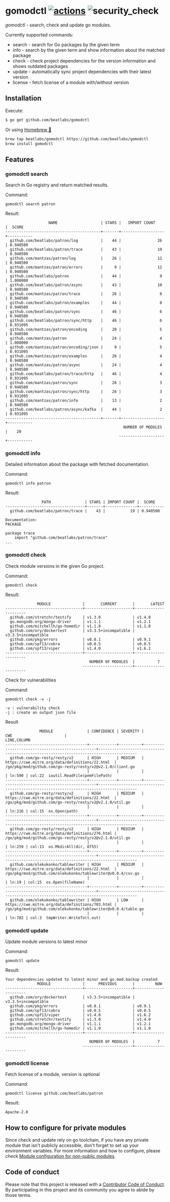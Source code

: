 # gomodctl [![actions](https://github.com/beatlabs/gomodctl/workflows/gomodctl%20build/badge.svg)](https://github.com/beatlabs/gomodctl/actions) ![security_check](https://github.com/beatlabs/gomodctl/workflows/security_check/badge.svg)


*gomodctl* - search, check and update go modules.

Currently supported commands:
- search -  search for Go packages by the given term
- info - search by the given term and show information about the matched package
- check - check project dependencies for the version information and shows outdated packages
- update - automatically sync project dependencies with their latest version
- license - fetch license of a module with/without version

## Installation

Execute:

```bash
$ go get github.com/beatlabs/gomodctl
```

Or using [Homebrew 🍺](https://brew.sh)

```bash
brew tap beatlabs/gomodctl https://github.com/beatlabs/gomodctl
brew install gomodctl
```


## Features

### gomodctl search <term>

Search in Go registry and return matched results.

Command:

```shell script
gomodctl search patron
```

Result:

```shell script
                   NAME                   | STARS |   IMPORT COUNT    |  SCORE
------------------------------------------+-------+-------------------+-----------
  github.com/beatlabs/patron/log          |    44 |                26 | 0.940500
  github.com/beatlabs/patron/trace        |    43 |                19 | 0.940500
  github.com/mantzas/patron/log           |    26 |                12 | 0.940500
  github.com/mantzas/patron/errors        |     9 |                12 | 0.940500
  github.com/beatlabs/patron              |    44 |                 9 | 1.000000
  github.com/beatlabs/patron/async        |    43 |                10 | 0.940500
  github.com/mantzas/patron/trace         |    26 |                 8 | 0.940500
  github.com/beatlabs/patron/examples     |    44 |                 8 | 0.940500
  github.com/beatlabs/patron/sync         |    46 |                 6 | 0.940500
  github.com/beatlabs/patron/sync/http    |    46 |                 6 | 0.931095
  github.com/mantzas/patron/encoding      |    20 |                 5 | 0.940500
  github.com/mantzas/patron               |    24 |                 4 | 1.000000
  github.com/mantzas/patron/encoding/json |     9 |                 5 | 0.931095
  github.com/mantzas/patron/examples      |    26 |                 4 | 0.940500
  github.com/mantzas/patron/async         |    24 |                 4 | 0.940500
  github.com/beatlabs/patron/trace/http   |    46 |                 4 | 0.931095
  github.com/mantzas/patron/sync          |    26 |                 3 | 0.940500
  github.com/mantzas/patron/sync/http     |    26 |                 3 | 0.931095
  github.com/mantzas/patron/info          |    13 |                 2 | 0.940500
  github.com/beatlabs/patron/async/kafka  |    44 |                 2 | 0.931095
------------------------------------------+-------+-------------------+-----------
                                                    NUMBER OF MODULES |    20
                                                  --------------------+-----------
```

### gomodctl info <term>

Detailed information about the package with fetched documentation.

Command:

```shell script
gomodctl info patron
```

Result:

```shell script
                PATH               | STARS | IMPORT COUNT |  SCORE
-----------------------------------+-------+--------------+-----------
  github.com/beatlabs/patron/trace |    43 |           19 | 0.940500

Documentation:
PACKAGE

package trace
    import "github.com/beatlabs/patron/trace"
...
```

### gomodctl check

Check module versions in the given Go project.

Command:

```shell script
gomodctl check
```

Result:

```shell script
              MODULE              |       CURRENT       |       LATEST
----------------------------------+---------------------+----------------------
  github.com/stretchr/testify     | v1.3.0              | v1.4.0
  go.mongodb.org/mongo-driver     | v1.1.1              | v1.2.1
  github.com/mitchellh/go-homedir | v1.1.0              | v1.1.0
  github.com/ory/dockertest       | v3.3.5+incompatible | v3.3.5+incompatible
  github.com/pkg/errors           | v0.8.1              | v0.9.1
  github.com/spf13/cobra          | v0.0.5              | v0.0.5
  github.com/spf13/viper          | v1.4.0              | v1.6.2
----------------------------------+---------------------+----------------------
                                     NUMBER OF MODULES  |          7
                                  ----------------------+----------------------
```

Check for vulnerabilities

Command:

```shell script
gomodctl check -v -j

-v : vulnerability check
-j : create an output json file
```

Result
```shell script
               MODULE               | CONFIDENCE | SEVERITY |                       CWE                       |                                     LINE,COLUMN
------------------------------------+------------+----------+-------------------------------------------------+---------------------------------------------------------------------------------------
  github.com/go-resty/resty/v2      | HIGH       | MEDIUM   | https://cwe.mitre.org/data/definitions/22.html  | /go/pkg/mod/github.com/go-resty/resty/v2@v2.1.0/client.go
                                    |            |          |                                                 | ln:590 | col:22  ioutil.ReadFile(pemFilePath)
------------------------------------+------------+----------+-------------------------------------------------+---------------------------------------------------------------------------------------
  github.com/go-resty/resty/v2      | HIGH       | MEDIUM   | https://cwe.mitre.org/data/definitions/22.html  | /go/pkg/mod/github.com/go-resty/resty/v2@v2.1.0/util.go
                                    |            |          |                                                 | ln:216 | col:15  os.Open(path)
------------------------------------+------------+----------+-------------------------------------------------+---------------------------------------------------------------------------------------
  github.com/go-resty/resty/v2      | HIGH       | MEDIUM   | https://cwe.mitre.org/data/definitions/276.html | /go/pkg/mod/github.com/go-resty/resty/v2@v2.1.0/util.go
                                    |            |          |                                                 | ln:259 | col:13  os.MkdirAll(dir, 0755)
------------------------------------+------------+----------+-------------------------------------------------+---------------------------------------------------------------------------------------
  github.com/olekukonko/tablewriter | HIGH       | MEDIUM   | https://cwe.mitre.org/data/definitions/22.html  | /go/pkg/mod/github.com/olekukonko/tablewriter@v0.0.4/csv.go
                                    |            |          |                                                 | ln:19 | col:15  os.Open(fileName)
------------------------------------+------------+----------+-------------------------------------------------+---------------------------------------------------------------------------------------
  github.com/olekukonko/tablewriter | HIGH       | LOW      | https://cwe.mitre.org/data/definitions/703.html | /go/pkg/mod/github.com/olekukonko/tablewriter@v0.0.4/table.go
                                    |            |          |                                                 | ln:782 | col:3  tmpWriter.WriteTo(t.out)
```

### gomodctl update

Update module versions to latest minor

Command:

```shell script
gomodctl update
```

Result:

```shell script
Your dependencies updated to latest minor and go.mod.backup created
              MODULE              |      PREVIOUS       |         NOW
----------------------------------+---------------------+----------------------
  github.com/ory/dockertest       | v3.3.5+incompatible | v3.3.5+incompatible
  github.com/pkg/errors           | v0.8.1              | v0.9.1
  github.com/spf13/cobra          | v0.0.5              | v0.0.5
  github.com/spf13/viper          | v1.4.0              | v1.6.2
  github.com/stretchr/testify     | v1.3.0              | v1.4.0
  go.mongodb.org/mongo-driver     | v1.1.1              | v1.2.1
  github.com/mitchellh/go-homedir | v1.1.0              | v1.1.0
----------------------------------+---------------------+----------------------
                                     NUMBER OF MODULES  |          7
                                  ----------------------+----------------------
```

### gomodctl license <modulename> <version>

Fetch license of a module, version is optional

Command:

```shell script
gomodctl license github.com/beatlabs/patron
```

Result:

```shell script
Apache-2.0
```

## How to configure for private modules

Since check and update rely on go toolchain, if you have any private module that isn't publicly accessible, don't forget to set up your environment variables. For more information and how to configure, please check [Module configuration for non-public modules](https://golang.org/cmd/go/#hdr-Module_configuration_for_non_public_modules).

## Code of conduct

Please note that this project is released with a [Contributor Code of Conduct](https://github.com/beatlabs/gomodctl/blob/master/CODE_OF_CONDUCT.md). By participating in this project and its community you agree to abide by those terms.
